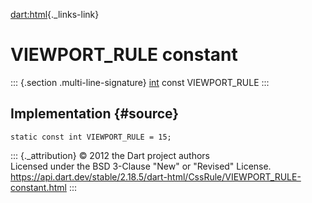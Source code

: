 [dart:html](../../dart-html/dart-html-library){._links-link}

VIEWPORT\_RULE constant
=======================

::: {.section .multi-line-signature}
[int](../../dart-core/int-class) const VIEWPORT\_RULE
:::

Implementation {#source}
--------------

``` {.language-dart data-language="dart"}
static const int VIEWPORT_RULE = 15;
```

::: {._attribution}
© 2012 the Dart project authors\
Licensed under the BSD 3-Clause \"New\" or \"Revised\" License.\
<https://api.dart.dev/stable/2.18.5/dart-html/CssRule/VIEWPORT_RULE-constant.html>
:::
